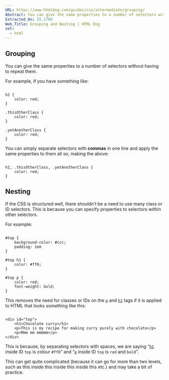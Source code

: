 ```yaml
---
URL: https://www.htmldog.com/guides/css/intermediate/grouping/
Abstract: You can give the same properties to a number of selectors without having to repeat them.
Extracted_On: 25.1709
Web_Title: Grouping and Nesting | HTML Dog
set:
  - html
---
```


## Grouping

You can give the same properties to a number of selectors without having to repeat them.

For example, if you have something like:

```

h2 {
    color: red;
}

.thisOtherClass {
    color: red;
}

.yetAnotherClass {
    color: red;
}
```

You can simply separate selectors with **commas** in one line and apply the same properties to them all so, making the above:

```

h2, .thisOtherClass, .yetAnotherClass {
    color: red;
}
```

## Nesting

If the CSS is structured well, there shouldn’t be a need to use many class or ID selectors. This is because you can specify properties to selectors _within_ other selectors.

For example:

```

#top {
    background-color: #ccc;
    padding: 1em
}

#top h1 {
    color: #ff0;
}

#top p {
    color: red;
    font-weight: bold;
}
```

This removes the need for classes or IDs on the [`p`](https://www.htmldog.com/references/html/tags/p/) and [`h1`](https://www.htmldog.com/references/html/tags/h1h2h3h4h5h6/) tags if it is applied to HTML that looks something like this:

```

<div id="top">
    <h1>Chocolate curry</h1>
    <p>This is my recipe for making curry purely with chocolate</p>
    <p>Mmm mm mmmmm</p>
</div>
```

This is because, by separating selectors with spaces, we are saying “[`h1`](https://www.htmldog.com/references/html/tags/h1h2h3h4h5h6/) inside ID `top` is colour `#ff0`” and “[`p`](https://www.htmldog.com/references/html/tags/p/) inside ID `top` is `red` and `bold`”.

This can get quite complicated (because it can go for more than two levels, such as this inside this inside this inside this etc.) and may take a bit of practice.